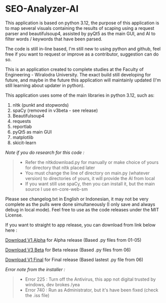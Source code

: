 # SEO-Analyzer-AI

This application is based on python 3.12, the purpose of this application is to map several visuals containing the results of scaping using a request parser and beautifulsoup4, assisted by pyQt5 as the main GUI, and AI to filter words / keywords that have been parsed. 

The code is still in-line based, I'm still new to using python and github, feel free if you want to request or improve as a contributor, suggestion can do so.

This is an application created to complete studies at the Faculty of Engineering - Wiralodra University. The exact build still developing for future, and maybe in the future this application will maintainly updated (I'm still learning about updater in python).

This application uses some of the main libraries in python 3.12, such as:

1. nltk (punkt and stopwords)
2. spaCy (removed in v3beta - see release)
3. Beautifulsoup4
4. requests
5. reportlab
6. pyQt5 as main GUI
7. matplotlib
8. skicit-learn

*Note if you do research for this code :*
>- Refer the nltkdownload.py for manually or make choice of yours for directory that nltk placed later
>- You must change the line of directory on main.py (whatever version) to directories of yours, it will provide the AI from local
>- If you want still use spaCy, then you can install it, but the main source I use en-core-web-sm

Please see changelog.txt in English or Indonesian, it may not be very complete as the pulls were done simultaneously (I only save and always debug in local mode). Feel free to use as the code releases under the MIT License.

If you want to straight to app release, you can download from link below here :

[Download V1 Alpha](https://github.com/XYLxiria/SEO-Analyzer-AI/releases/download/publish/SEOAnalyzerInstaller.exe) for Alpha release (Based .py files from 01-05)

[Download V3 Beta](https://github.com/XYLxiria/SEO-Analyzer-AI/releases/download/lastestpublish/SEOAnalyzerInstallerV3-beta.exe) for Beta release (Based .py files from 06)

[Download V1 Final](https://github.com/XYLxiria/SEO-Analyzer-AI/releases/download/publishfinal/SEOAnalyzerInstallerV1Final.exe) for Final release (Based lastest .py file from 06)

*Error note from the installer :*
>- Error 225 : Turn off the Antivirus, this app not digital trusted by windows, dev brokes /yea
>- Error 740 : Run as Administrator, but it's have been fixed (check the .iss file)
